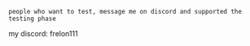 ```people who want to test, message me on discord and supported the testing phase```

my discord: frelon111
